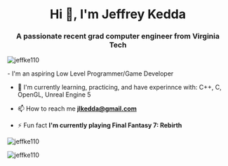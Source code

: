 <h1 align="center">Hi 👋, I'm Jeffrey Kedda</h1>
<h3 align="center">A passionate recent grad computer engineer from Virginia Tech</h3>

<p align="left"> <img src="https://komarev.com/ghpvc/?username=jeffke110&label=Profile%20views&color=0e75b6&style=flat" alt="jeffke110" /> </p>
- I'm an aspiring Low Level Programmer/Game Developer

- 🔭 I'm currently learning, practicing, and have experinnce with: C++, C, OpenGL, Unreal Engine 5

- 📫 How to reach me **jlkedda@gmail.com**

- ⚡ Fun fact **I'm currently playing Final Fantasy 7: Rebirth**

<p align="left">
</p>

<p><img align="center" src="https://github-readme-stats.vercel.app/api/top-langs?username=jeffke110&show_icons=true&locale=en&layout=compact" alt="jeffke110" /></p>

<p><img align="center" src="https://github-readme-streak-stats.herokuapp.com/?user=jeffke110&" alt="jeffke110" /></p>
